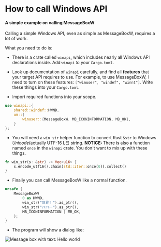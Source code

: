 # How to call Windows API 

#### A simple example on calling MessageBoxW

Calling a simple Windows API, even as simple as MessageBoxW, requires a lot of work.

What you need to do is:

- There is a crate called `winapi`, which includes nearly all Windows API declarations inside. Add `winapi` to your `Cargo.toml`.

- Look up documentation of `winapi` carefully, and find all **features** that your target API requires to use. For example, to use MessageBoxW, I need to turn on these features: `["winuser", "windef", "winnt"]`. Write these things into your `Cargo.toml`.

- Import required functions into your scope.

```rust
use winapi::{
    shared::windef::HWND,
    um::{
        winuser::{MessageBoxW, MB_ICONINFORMATION, MB_OK},
    }
};
```

- You will need a `win_str` helper function to convert Rust `&str` to Windows *Unicode*(actually UTF-16 LE) string. **NOTICE:** There is also a function named `once` in the `winapi` crate. You don't want to mix up with these things.

```rust
fn win_str(s: &str) -> Vec<u16> {
    s.encode_utf16().chain(std::iter::once(0)).collect()
}
```

- Finally you can call MessageBoxW like a normal function.

```rust
unsafe {
    MessageBoxW(
        0 as HWND,
        win_str("世界！").as_ptr(),
        win_str("ハロー").as_ptr(),
        MB_ICONINFORMATION | MB_OK,
    );
}
```

- The program will show a dialog like:

![Message box with text: Hello world](https://i.imgur.com/DS25bhY.png)